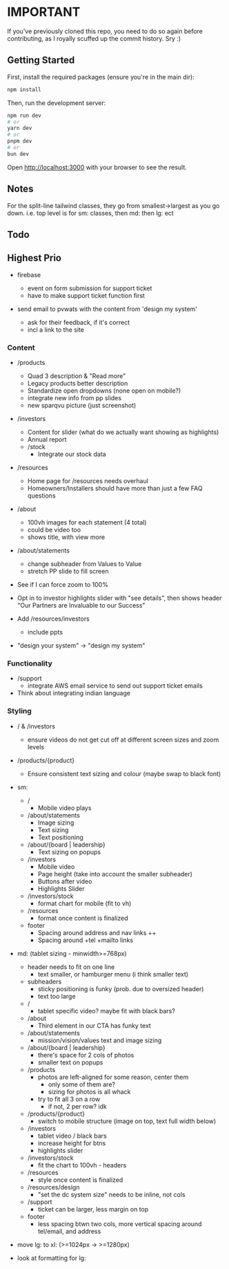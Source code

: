 # IMPORTANT

If you've previously cloned this repo, you need to do so again before contributing, as I royally scuffed up the commit history.  Sry :)

## Getting Started

First, install the required packages (ensure you're in the main dir):

```bash
npm install
```

Then, run the development server:

```bash
npm run dev
# or
yarn dev
# or
pnpm dev
# or
bun dev
```

Open [http://localhost:3000](http://localhost:3000) with your browser to see the result.

## Notes

For the split-line tailwind classes, they go from smallest->largest as you go down.  i.e. top level is for sm: classes, then md: then lg: ect

## Todo

## Highest Prio

- firebase
    - event on form submission for support ticket
    - have to make support ticket function first

- send email to pvwats with the content from 'design my system'
    - ask for their feedback, if it's correct
    - incl a link to the site

### Content
- /products
    - Quad 3 description & "Read more"
    - Legacy products better description
    - Standardize open dropdowns (none open on mobile?)
    - integrate new info from pp slides
    - new sparqvu picture (just screenshot)

- /investors
    - Content for slider (what do we actually want showing as highlights)
    - Annual report
    - /stock
        - Integrate our stock data
- /resources
    - Home page for /resources needs overhaul
    - Homeowners/Installers should have more than just a few FAQ questions
- /about
    - 100vh images for each statement (4 total)
    - could be video too
    - shows title, with view more
- /about/statements
    - change subheader from Values to Value
    - stretch PP slide to fill screen

- See if I can force zoom to 100%
- Opt in to investor highlights slider with "see details", then shows header "Our Partners are Invaluable to our Success"
- Add /resources/investors
    - include ppts
- "design your system" -> "design my system"

### Functionality

- /support
    - integrate AWS email service to send out support ticket emails
- Think about integrating indian language

### Styling

- / & /investors
    - ensure videos do not get cut off at different screen sizes and zoom levels
- /products/{product}
    - Ensure consistent text sizing and colour (maybe swap to black font)
- sm:
    - /
        - Mobile video plays
    - /about/statements
        - Image sizing
        - Text sizing
        - Text positioning
    - /about/{board | leadership}
        - Text sizing on popups
    - /investors
        - Mobile video
        - Page height (take into account the smaller subheader)
        - Buttons after video
        - Highlights Slider
    - /investors/stock
        - format chart for mobile (fit to vh)
    - /resources
        - format once content is finalized
    - footer
        - Spacing around address and nav links ++
        - Spacing around +tel +mailto links
- md: (tablet sizing - minwidth>=768px)
    - header needs to fit on one line
        - text smaller, or hamburger menu (i think smaller text)
    - subheaders
        - sticky positioning is funky (prob. due to oversized header)
        - text too large
    - /
        - tablet specific video? maybe fit with black bars?
    - /about
        - Third element in our CTA has funky text
    - /about/statements
        - mission/vision/values text and image sizing
    - /about/{board | leadership}
        - there's space for 2 cols of photos
        - smaller text on popups
    - /products
        - photos are left-aligned for some reason, center them
            - only some of them are?
            - sizing for photos is all whack
        - try to fit all 3 on a row
            - if not, 2 per row? idk
    - /products/{product}
        - switch to mobile structure (image on top, text full width below)
    - /investors
        - tablet video / black bars
        - increase height for btns
        - highlights slider
    - /investors/stock
        - fit the chart to 100vh - headers
    - /resources
        - style once content is finalized
    - /resources/design
        - "set the dc system size" needs to be inline, not cols
    - /support
        - ticket can be larger, less margin on top
    - footer
        - less spacing btwn two cols, more vertical spacing around tel/email, and address

- move lg: to xl: (>=1024px -> >=1280px)

- look at formatting for lg:
